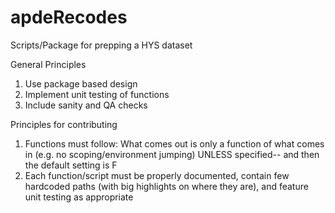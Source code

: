 # apdeRecodes
Scripts/Package for prepping a HYS dataset

General Principles
1) Use package based design
2) Implement unit testing of functions
3) Include sanity and QA checks

Principles for contributing
1) Functions must follow: What comes out is only a function of what comes in (e.g. no scoping/environment jumping) UNLESS specified-- and then the default setting is F
2) Each function/script must be properly documented, contain few hardcoded paths (with big highlights on where they are), and feature unit testing as appropriate
